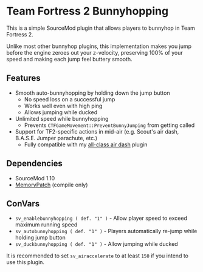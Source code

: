 # Team Fortress 2 Bunnyhopping

This is a simple SourceMod plugin that allows players to bunnyhop in Team Fortress 2.

Unlike most other bunnyhop plugins, this implementation makes you jump before the engine zeroes out your z-velocity, preserving 100% of your speed and making each jump feel buttery smooth.

## Features

* Smooth auto-bunnyhopping by holding down the jump button
    * No speed loss on a successful jump
    * Works well even with high ping
    * Allows jumping while ducked
* Unlimited speed while bunnyhopping
    * Prevents `CTFGameMovement::PreventBunnyJumping` from getting called
* Support for TF2-specific actions in mid-air (e.g. Scout's air dash, B.A.S.E. Jumper parachute, etc.)
    * Fully compatible with my [all-class air dash](https://github.com/Mikusch/air-dash) plugin

## Dependencies

* SourceMod 1.10
* [MemoryPatch](https://github.com/Kenzzer/MemoryPatch) (compile only)

## ConVars

* `sv_enablebunnyhopping ( def. "1" )` - Allow player speed to exceed maximum running speed
* `sv_autobunnyhopping ( def. "1" )` - Players automatically re-jump while holding jump button
* `sv_duckbunnyhopping ( def. "1" )` - Allow jumping while ducked

It is recommended to set `sv_airaccelerate` to at least `150` if you intend to use this plugin.
